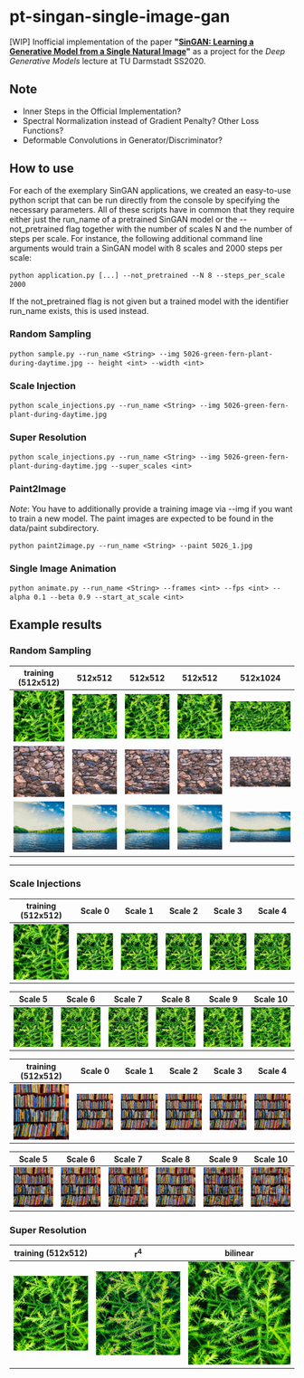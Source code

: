 # pt-singan-single-image-gan

[WIP] Inofficial implementation of the paper __"[SinGAN: Learning a Generative Model from a Single Natural Image](https://arxiv.org/pdf/1905.01164.pdf)"__ as a project for the _Deep Generative Models_ lecture at TU Darmstadt SS2020.

## Note
- Inner Steps in the Official Implementation?
- Spectral Normalization instead of Gradient Penalty? Other Loss Functions?
- Deformable Convolutions in Generator/Discriminator?


## How to use

For each of the exemplary SinGAN applications, we created an easy-to-use python script that can be run directly from the console by specifying the necessary parameters. All of these scripts have in common that they require either just the run_name of a pretrained SinGAN model or the --not_pretrained flag together with the number of scales N and the number of steps per scale. For instance, the following additional command line arguments would train a SinGAN model with 8 scales and 2000 steps per scale:

```console
python application.py [...] --not_pretrained --N 8 --steps_per_scale 2000
```

If the not_pretrained flag is not given but a trained model with the identifier run_name exists, this is used instead.

### Random Sampling

```console
python sample.py --run_name <String> --img 5026-green-fern-plant-during-daytime.jpg -- height <int> --width <int>
```

### Scale Injection

```console
python scale_injections.py --run_name <String> --img 5026-green-fern-plant-during-daytime.jpg
```

### Super Resolution

```console
python scale_injections.py --run_name <String> --img 5026-green-fern-plant-during-daytime.jpg --super_scales <int>
```

### Paint2Image
_Note_: You have to additionally provide a training image via --img if you want to train a new model. The paint images are expected to be found in the data/paint subdirectory.

```console
python paint2image.py --run_name <String> --paint 5026_1.jpg
```
### Single Image Animation

```console
python animate.py --run_name <String> --frames <int> --fps <int> --alpha 0.1 --beta 0.9 --start_at_scale <int>
```

## Example results

### Random Sampling

training (512x512)         |         512x512           |         512x512           |          512x512          |         512x1024
:-------------------------:|:-------------------------:|:-------------------------:|:-------------------------:|:-------------------------:
![train](https://github.com/jonasgrebe/pt-singan-single-image-gan/blob/master/data/5026-green-fern-plant-during-daytime.jpg) |![img1](https://github.com/jonasgrebe/pt-singan-single-image-gan/blob/master/samples/singan_5026/0_0.jpg) |![img2](https://github.com/jonasgrebe/pt-singan-single-image-gan/blob/master/samples/singan_5026/0_1.jpg) |![img3](https://github.com/jonasgrebe/pt-singan-single-image-gan/blob/master/samples/singan_5026/0_2.jpg) |![img4](https://github.com/jonasgrebe/pt-singan-single-image-gan/blob/master/samples/singan_5026/size_512x1024.jpg) 
![train](https://github.com/jonasgrebe/pt-singan-single-image-gan/blob/master/data/473-brown-rock-wall.jpg) |![img1](https://github.com/jonasgrebe/pt-singan-single-image-gan/blob/master/samples/singan_473/0_0.jpg) |![img2](https://github.com/jonasgrebe/pt-singan-single-image-gan/blob/master/samples/singan_473/0_1.jpg) |![img3](https://github.com/jonasgrebe/pt-singan-single-image-gan/blob/master/samples/singan_473/0_2.jpg) |![img4](https://github.com/jonasgrebe/pt-singan-single-image-gan/blob/master/samples/singan_473/size_512x1024.jpg) 
![train](https://github.com/jonasgrebe/pt-singan-single-image-gan/blob/master/data/1497-calm-body-of-water-near-tall-trees-during-daytime.jpg)  |![img1](https://github.com/jonasgrebe/pt-singan-single-image-gan/blob/master/samples/singan_1497/0_0.jpg) |![img2](https://github.com/jonasgrebe/pt-singan-single-image-gan/blob/master/samples/singan_1497/0_1.jpg) |![img3](https://github.com/jonasgrebe/pt-singan-single-image-gan/blob/master/samples/singan_1497/0_2.jpg) |![img4](https://github.com/jonasgrebe/pt-singan-single-image-gan/blob/master/samples/singan_1497/size_512x1024.jpg) 

----

### Scale Injections

training (512x512)         |         Scale 0           |         Scale 1           |          Scale 2          |         Scale 3   |         Scale 4
:-------------------------:|:-------------------------:|:-------------------------:|:-------------------------:|:-------------------------:|:-------------------------:
![train](https://github.com/jonasgrebe/pt-singan-single-image-gan/blob/master/data/5026-green-fern-plant-during-daytime.jpg) |![img1](https://github.com/jonasgrebe/pt-singan-single-image-gan/blob/master/samples/singan_5026/inj_0.jpg) |![img2](https://github.com/jonasgrebe/pt-singan-single-image-gan/blob/master/samples/singan_5026/inj_1.jpg) |![img3](https://github.com/jonasgrebe/pt-singan-single-image-gan/blob/master/samples/singan_5026/inj_2.jpg) |![img4](https://github.com/jonasgrebe/pt-singan-single-image-gan/blob/master/samples/singan_5026/inj_3.jpg) |![img5](https://github.com/jonasgrebe/pt-singan-single-image-gan/blob/master/samples/singan_5026/inj_4.jpg) 

Scale 5         |         Scale 6          |         Scale 7           |          Scale 8          |         Scale 9 |         Scale 10
:-------------------------:|:-------------------------:|:-------------------------:|:-------------------------:|:-------------------------:|:-------------------------:
![train](https://github.com/jonasgrebe/pt-singan-single-image-gan/blob/master/samples/singan_5026/inj_4.jpg) |![img6](https://github.com/jonasgrebe/pt-singan-single-image-gan/blob/master/samples/singan_5026/inj_5.jpg) |![img7](https://github.com/jonasgrebe/pt-singan-single-image-gan/blob/master/samples/singan_5026/inj_6.jpg) |![img8](https://github.com/jonasgrebe/pt-singan-single-image-gan/blob/master/samples/singan_5026/inj_7.jpg) |![img9](https://github.com/jonasgrebe/pt-singan-single-image-gan/blob/master/samples/singan_5026/inj_8.jpg) |![img10](https://github.com/jonasgrebe/pt-singan-single-image-gan/blob/master/samples/singan_5026/inj_9.jpg) |![img11](https://github.com/jonasgrebe/pt-singan-single-image-gan/blob/master/samples/singan_5026/inj_10.jpg)

training (512x512)         |         Scale 0           |         Scale 1           |          Scale 2          |         Scale 3   |         Scale 4
:-------------------------:|:-------------------------:|:-------------------------:|:-------------------------:|:-------------------------:|:-------------------------:
![train](https://github.com/jonasgrebe/pt-singan-single-image-gan/blob/master/data/220-pile-of-books.jpg) |![img1](https://github.com/jonasgrebe/pt-singan-single-image-gan/blob/master/samples/singan_220/inj_0.jpg) |![img2](https://github.com/jonasgrebe/pt-singan-single-image-gan/blob/master/samples/singan_220/inj_1.jpg) |![img3](https://github.com/jonasgrebe/pt-singan-single-image-gan/blob/master/samples/singan_220/inj_2.jpg) |![img4](https://github.com/jonasgrebe/pt-singan-single-image-gan/blob/master/samples/singan_220/inj_3.jpg) |![img5](https://github.com/jonasgrebe/pt-singan-single-image-gan/blob/master/samples/singan_220/inj_4.jpg) 

Scale 5         |         Scale 6          |         Scale 7           |          Scale 8          |         Scale 9 |         Scale 10
:-------------------------:|:-------------------------:|:-------------------------:|:-------------------------:|:-------------------------:|:-------------------------:
![train](https://github.com/jonasgrebe/pt-singan-single-image-gan/blob/master/samples/singan_220/inj_4.jpg) |![img6](https://github.com/jonasgrebe/pt-singan-single-image-gan/blob/master/samples/singan_220/inj_5.jpg) |![img7](https://github.com/jonasgrebe/pt-singan-single-image-gan/blob/master/samples/singan_220/inj_6.jpg) |![img8](https://github.com/jonasgrebe/pt-singan-single-image-gan/blob/master/samples/singan_220/inj_7.jpg) |![img9](https://github.com/jonasgrebe/pt-singan-single-image-gan/blob/master/samples/singan_220/inj_8.jpg) |![img10](https://github.com/jonasgrebe/pt-singan-single-image-gan/blob/master/samples/singan_220/inj_9.jpg) |![img11](https://github.com/jonasgrebe/pt-singan-single-image-gan/blob/master/samples/singan_220/inj_10.jpg)

### Super Resolution

training (512x512)         |         r<sup>4</sup>     |         bilinear          |  
:-------------------------:|:-------------------------:|:-------------------------:|
![train](https://github.com/jonasgrebe/pt-singan-single-image-gan/blob/master/data/5026-green-fern-plant-during-daytime.jpg) | ![img1](https://github.com/jonasgrebe/pt-singan-single-image-gan/blob/master/samples/singan_5026/img_sr_4r.jpg) | ![img2](https://github.com/jonasgrebe/pt-singan-single-image-gan/blob/master/samples/singan_5026/img_bilinear_4r.jpg) 
